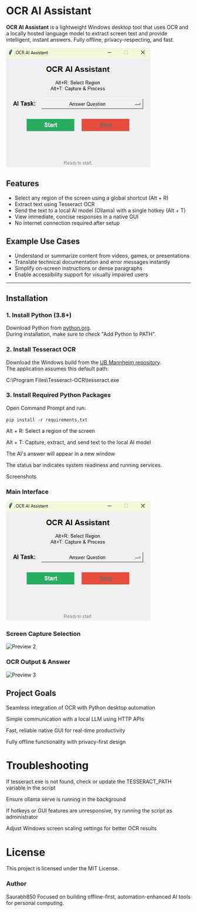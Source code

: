 # OCR AI Assistant

**OCR AI Assistant** is a lightweight Windows desktop tool that uses OCR and a locally hosted language model to extract screen text and provide intelligent, instant answers. Fully offline, privacy-respecting, and fast.

![Preview](assets/preview1.png)

## Features

- Select any region of the screen using a global shortcut (Alt + R)
- Extract text using Tesseract OCR
- Send the text to a local AI model (Ollama) with a single hotkey (Alt + T)
- View immediate, concise responses in a native GUI
- No internet connection required after setup

## Example Use Cases

- Understand or summarize content from videos, games, or presentations
- Translate technical documentation and error messages instantly
- Simplify on-screen instructions or dense paragraphs
- Enable accessibility support for visually impaired users

---

## Installation

### 1. Install Python (3.8+)

Download Python from [python.org](https://www.python.org/).  
During installation, make sure to check "Add Python to PATH".

### 2. Install Tesseract OCR

Download the Windows build from the [UB Mannheim repository](https://github.com/UB-Mannheim/tesseract/wiki).  
The application assumes this default path:

C:\Program Files\Tesseract-OCR\tesseract.exe

### 3. Install Required Python Packages

Open Command Prompt and run:

```pip install -r requirements.txt```


Alt + R: Select a region of the screen

Alt + T: Capture, extract, and send text to the local AI model

The AI's answer will appear in a new window

The status bar indicates system readiness and running services.

Screenshots
### Main Interface
![Preview 1](assets/preview1.png)

### Screen Capture Selection
![Preview 2](assets/preview2.png)

### OCR Output & Answer
![Preview 3](assets/preview3.png)

## Project Goals

Seamless integration of OCR with Python desktop automation

Simple communication with a local LLM using HTTP APIs

Fast, reliable native GUI for real-time productivity

Fully offline functionality with privacy-first design

# Troubleshooting

If tesseract.exe is not found, check or update the TESSERACT_PATH variable in the script

Ensure ollama serve is running in the background

If hotkeys or GUI features are unresponsive, try running the script as administrator

Adjust Windows screen scaling settings for better OCR results 

# License

This project is licensed under the MIT License.

### Author

Saurabh850
Focused on building offline-first, automation-enhanced AI tools for personal computing.